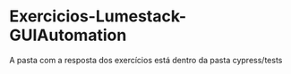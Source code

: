 # Exercicios-Lumestack-GUIAutomation

A pasta com a resposta dos exercícios está dentro da pasta cypress/tests
